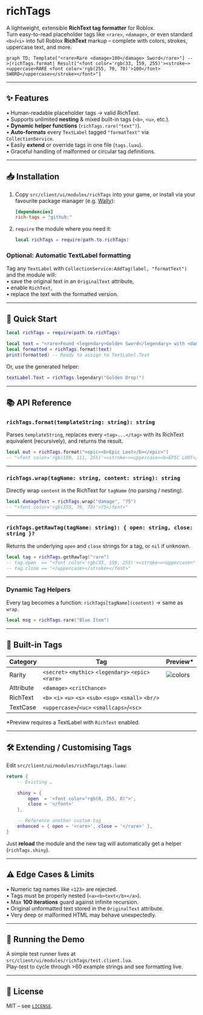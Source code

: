 # richTags

A lightweight, extensible **RichText tag formatter** for Roblox.  
Turn easy-to-read placeholder tags like `<rare>`, `<damage>`, or even standard `<b>`/`<i>` into full Roblox **RichText** markup – complete with colors, strokes, uppercase text, and more.

```mermaid
graph TD; Template["<rare>Rare <damage>100</damage> Sword</rare>"] -->|richTags.format| Result["<font color='rgb(33, 159, 255)'><stroke⋯><uppercase>RARE <font color='rgb(255, 70, 70)'>100</font> SWORD</uppercase></stroke></font>"]
```

---

## ✨ Features

• Human-readable placeholder tags → valid RichText.  
• Supports unlimited **nesting** & mixed built-in tags (`<b>`, `<u>`, etc.).  
• **Dynamic helper functions** (`richTags.rare("text")`).  
• **Auto-formats** every `TextLabel` tagged `"formatText"` via `CollectionService`.  
• Easily **extend** or override tags in one file (`tags.luau`).  
• Graceful handling of malformed or circular tag definitions.

---

## 📥 Installation

1. Copy `src/client/ui/modules/richTags` into your game, or install via your favourite package manager (e.g. [Wally](https://wally.run)):  
   ```toml
   [dependencies]
   rich-tags = "github:"
   ```
2. `require` the module where you need it:
   ```lua
   local richTags = require(path.to.richTags)
   ```

### Optional: Automatic TextLabel formatting
Tag any `TextLabel` with `CollectionService:AddTag(label, "formatText")` and the module will:  
• save the original text in an `OriginalText` attribute,  
• enable `RichText`,  
• replace the text with the formatted version.

---

## 🚀 Quick Start

```lua
local richTags = require(path.to.richTags)

local text = "<rare>Found <legendary>Golden Sword</legendary> with <damage>150</damage>!</rare>"
local formatted = richTags.format(text)
print(formatted) -- Ready to assign to TextLabel.Text
```

Or, use the generated helper:
```lua
textLabel.Text = richTags.legendary("Golden Drop!")
```

---

## 📚 API Reference

### `richTags.format(templateString: string): string`
Parses `templateString`, replaces every `<tag>...</tag>` with its RichText equivalent (recursively), and returns the result.

```lua
local out = richTags.format("<epic><b>Epic Loot</b></epic>")
-- "<font color='rgb(159, 111, 255)'><stroke⋯><uppercase><b>EPIC LOOT</b></uppercase></stroke></font>"
```

---

### `richTags.wrap(tagName: string, content: string): string`
Directly wrap `content` in the RichText for `tagName` (no parsing / nesting).

```lua
local damageText = richTags.wrap("damage", "75")
-- "<font color='rgb(255, 70, 70)'>75</font>"
```

---

### `richTags.getRawTag(tagName: string): { open: string, close: string }?`
Returns the underlying `open` and `close` strings for a tag, or `nil` if unknown.

```lua
local tag = richTags.getRawTag("rare")
-- tag.open  == "<font color='rgb(33, 159, 255)'><stroke⋯><uppercase>"
-- tag.close == "</uppercase></stroke></font>"
```

---

### Dynamic Tag Helpers
Every tag becomes a function: `richTags[tagName](content)` → same as `wrap`.

```lua
local msg = richTags.rare("Blue Item")
```

---

## 🎨 Built-in Tags

| Category  | Tag               | Preview* |
|-----------|-------------------|---------|
| Rarity    | `<secret>` `<mythic>` `<legendary>` `<epic>` `<rare>` | ![colors](https://via.placeholder.com/150x1/FFFFFF/FFFFFF?text=+) |
| Attribute | `<damage>` `<critChance>` | |
| RichText  | `<b>` `<i>` `<u>` `<s>` `<sub>` `<sup>` `<small>` `<br/>` |
| TextCase  | `<uppercase>`/`<uc>` `<smallcaps>`/`<sc>` | |

\*Preview requires a TextLabel with `RichText` enabled.

---

## 🛠 Extending / Customising Tags

Edit `src/client/ui/modules/richTags/tags.luau`:

```lua
return {
    -- Existing …

    shiny = {
        open  = '<font color="rgb(0, 255, 0)">',
        close = '</font>'
    },

    -- Reference another custom tag
    enhanced = { open = '<rare>', close = '</rare>' },
}
```
Just **reload** the module and the new tag will automatically get a helper (`richTags.shiny`).

---

## ⚠️ Edge Cases & Limits

• Numeric tag names like `<123>` are rejected.  
• Tags must be properly nested (`<a><b>text</b></a>`).  
• Max **100 iterations** guard against infinite recursion.  
• Original unformatted text stored in the `OriginalText` attribute.  
• Very deep or malformed HTML may behave unexpectedly.

---

## 🧪 Running the Demo

A simple test runner lives at `src/client/ui/modules/richTags/test.client.lua`.  
Play-test to cycle through >60 example strings and see formatting live.

---

## 📄 License

MIT – see [`LICENSE`](LICENSE). 
